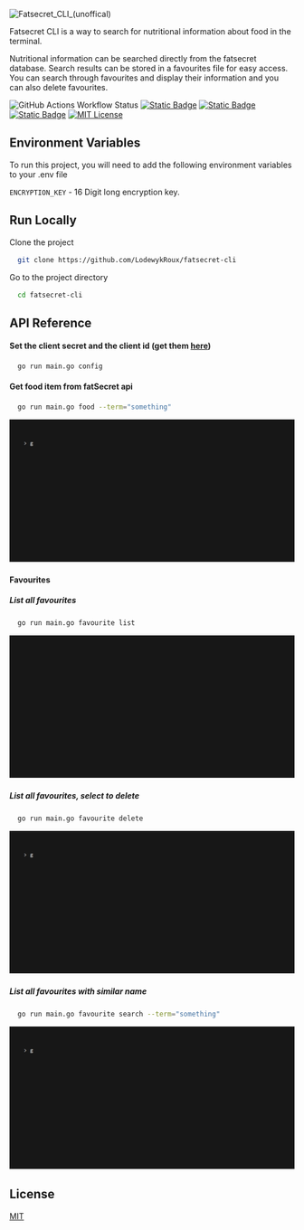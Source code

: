 ![Fatsecret_CLI_(unoffical)](https://github.com/user-attachments/assets/de9f0789-0157-4994-939c-a7a00cd58487)


Fatsecret CLI is a way to search for nutritional information about food in the terminal. 

Nutritional information can be searched directly from the fatsecret database. Search results can be stored in a favourites file for easy access. You can search through favourites and display their information and you can also delete favourites.


![GitHub Actions Workflow Status](https://img.shields.io/github/actions/workflow/status/LodewykRoux/fatsecret-cli/go.yml?branch=main&label=Build%20%26%20Test&color=fff)
[![Static Badge](https://img.shields.io/badge/go-v1.23.5-blue?logo=go&color=%2300ADD8)](https://go.dev/)
[![Static Badge](https://img.shields.io/badge/cobra-v1.8.1-orange?color=%23efb52d)](https://github.com/spf13/cobra)
[![Static Badge](https://img.shields.io/badge/bubble--tea-v1.3.0-purple?color=%236c50ff)](https://github.com/charmbracelet/bubbletea)
[![MIT License](https://img.shields.io/badge/License-MIT-green.svg)](https://choosealicense.com/licenses/mit/)



## Environment Variables

To run this project, you will need to add the following environment variables to your .env file

`ENCRYPTION_KEY` - 16 Digit long encryption key. 




## Run Locally

Clone the project

```bash
  git clone https://github.com/LodewykRoux/fatsecret-cli
```

Go to the project directory

```bash
  cd fatsecret-cli

```
## API Reference

#### Set the client secret and the client id (get them [here](https://platform.fatsecret.com/platform-api))

```bash
  go run main.go config
```

#### Get food item from fatSecret api

```bash
  go run main.go food --term="something"
```

![til](./demo/food.gif)

#### Favourites
##### List all favourites
```bash
  go run main.go favourite list
```

![til](./demo/favourites.gif)

##### List all favourites, select to delete
```bash
  go run main.go favourite delete
```

![til](./demo/favourites-delete.gif)

##### List all favourites with similar name
```bash
  go run main.go favourite search --term="something"
```

![til](./demo/favourites-search.gif)





## License

[MIT](https://choosealicense.com/licenses/mit/)

